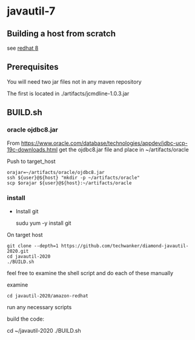 # javautil-7


## Building a host from scratch

   see [redhat 8](./amazon-redhat/README.md)


## Prerequisites

You will need two jar files not in any maven repository

The first is located in ./artifacts/jcmdline-1.0.3.jar


## BUILD.sh

### oracle ojdbc8.jar

From https://www.oracle.com/database/technologies/appdev/jdbc-ucp-19c-downloads.html get the ojdbc8.jar file and place in ~/artifacts/oracle

Push to target_host

    orajar=~/artifacts/oracle/ojdbc8.jar
    ssh ${user}@${host} "mkdir -p ~/artifacts/oracle"
    scp $orajar ${user}@${host}:~/artifacts/oracle


### install

* Install git

   sudu yum -y install git

On target host 

    git clone --depth=1 https://github.com/techwanker/diamond-javautil-2020.git
    cd javautil-2020    
    ./BUILD.sh

feel free to examine the shell script and do each of these manually

examine

    cd javautil-2020/amazon-redhat
   
run any necessary scripts

build the code:

   cd ~/javautil-2020
   ./BUILD.sh


